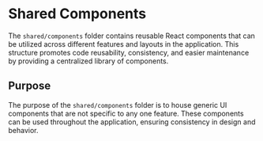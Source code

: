 # Shared Components

The `shared/components` folder contains reusable React components that can be utilized across different features and layouts in the application. This structure promotes code reusability, consistency, and easier maintenance by providing a centralized library of components.

## Purpose

The purpose of the `shared/components` folder is to house generic UI components that are not specific to any one feature. These components can be used throughout the application, ensuring consistency in design and behavior.
